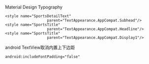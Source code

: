 
Material Design Typography

```
<style name="SportsDetailText"
                   parent="TextAppearance.AppCompat.Subhead"/>
<style name="SportsTitle"
                   parent="TextAppearance.AppCompat.Headline"/>
<style name="SportsTitle"
                   parent="TextAppearance.AppCompat.Display1"/>

```

android TextView取消内置上下边距

```
android:includeFontPadding="false"
```

